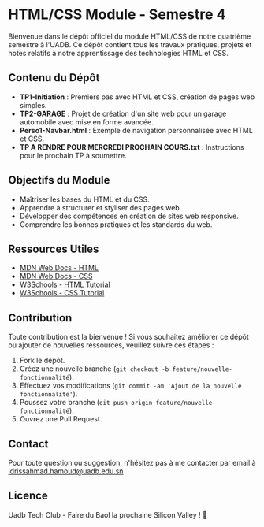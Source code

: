 # HTML/CSS Module - Semestre 4

Bienvenue dans le dépôt officiel du module HTML/CSS de notre quatrième semestre à l'UADB. Ce dépôt contient tous les travaux pratiques, projets et notes relatifs à notre apprentissage des technologies HTML et CSS.

## Contenu du Dépôt

- **TP1-Initiation** : Premiers pas avec HTML et CSS, création de pages web simples.
- **TP2-GARAGE** : Projet de création d'un site web pour un garage automobile avec mise en forme avancée.
- **Perso1-Navbar.html** : Exemple de navigation personnalisée avec HTML et CSS.
- **TP A RENDRE POUR MERCREDI PROCHAIN COURS.txt** : Instructions pour le prochain TP à soumettre.

## Objectifs du Module

- Maîtriser les bases du HTML et du CSS.
- Apprendre à structurer et styliser des pages web.
- Développer des compétences en création de sites web responsive.
- Comprendre les bonnes pratiques et les standards du web.

## Ressources Utiles

- [MDN Web Docs - HTML](https://developer.mozilla.org/en-US/docs/Web/HTML)
- [MDN Web Docs - CSS](https://developer.mozilla.org/en-US/docs/Web/CSS)
- [W3Schools - HTML Tutorial](https://www.w3schools.com/html/)
- [W3Schools - CSS Tutorial](https://www.w3schools.com/css/)

## Contribution

Toute contribution est la bienvenue ! Si vous souhaitez améliorer ce dépôt ou ajouter de nouvelles ressources, veuillez suivre ces étapes :

1. Fork le dépôt.
2. Créez une nouvelle branche (`git checkout -b feature/nouvelle-fonctionnalité`).
3. Effectuez vos modifications (`git commit -am 'Ajout de la nouvelle fonctionnalité'`).
4. Poussez votre branche (`git push origin feature/nouvelle-fonctionnalité`).
5. Ouvrez une Pull Request.

## Contact

Pour toute question ou suggestion, n'hésitez pas à me contacter par email à idrissahmad.hamoud@uadb.edu.sn

## Licence
Uadb Tech Club - Faire du Baol la prochaine Silicon Valley ! 🚀
